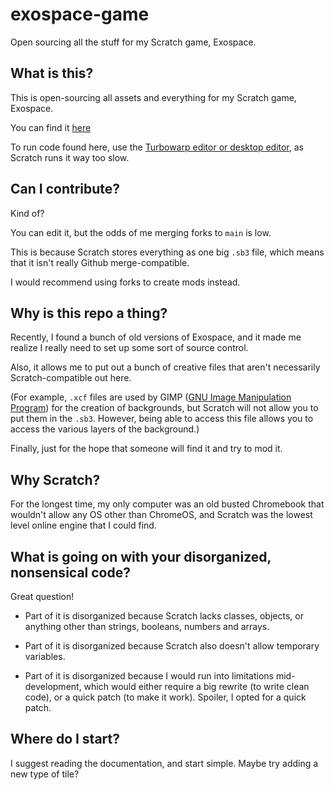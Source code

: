 # exospace-game
Open sourcing all the stuff for my Scratch game, Exospace.

## What is this?

This is open-sourcing all assets and everything for my Scratch game, Exospace.

You can find it [here](https://scratch.mit.edu/projects/1019880332/)

To run code found here, use the [Turbowarp editor or desktop editor](https://turbowarp.org/editor), as Scratch runs it way too slow.

## Can I contribute?

Kind of?

You can edit it, but the odds of me merging forks to `main` is low.

This is because Scratch stores everything as one big `.sb3` file, which means that it isn't really Github merge-compatible.

I would recommend using forks to create mods instead.

## Why is this repo a thing?

Recently, I found a bunch of old versions of Exospace, and it made me realize I really need to set up some sort of source control.

Also, it allows me to put out a bunch of creative files that aren't necessarily Scratch-compatible out here.

(For example, `.xcf` files are used by GIMP ([GNU Image Manipulation Program](https://www.gimp.org/)) for the creation of backgrounds,
but Scratch will not allow you to put them in the `.sb3`. However, being able to access this file allows you to access the various layers
of the background.)

Finally, just for the hope that someone will find it and try to mod it.

## Why Scratch?

For the longest time, my only computer was an old busted Chromebook that wouldn't allow any OS other than ChromeOS, and Scratch was the lowest
level online engine that I could find.

## What is going on with your disorganized, nonsensical code?

Great question!

- Part of it is disorganized because Scratch lacks classes, objects, or anything other than strings, booleans, numbers and arrays.

- Part of it is disorganized because Scratch also doesn't allow temporary variables.

- Part of it is disorganized because I would run into limitations mid-development, which would either require a big rewrite (to write clean code), or a quick patch (to make it work). Spoiler, I opted for a quick patch.

## Where do I start?

I suggest reading the documentation, and start simple. Maybe try adding a new type of tile?
